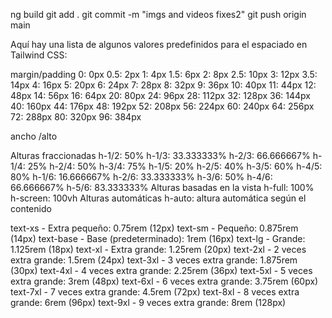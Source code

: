 ng build
git add . 
git commit -m "imgs and videos fixes2" 
git push origin main


Aquí hay una lista de algunos valores predefinidos para el espaciado en Tailwind CSS:

margin/padding
0: 0px
0.5: 2px
1: 4px
1.5: 6px
2: 8px
2.5: 10px
3: 12px
3.5: 14px
4: 16px
5: 20px
6: 24px
7: 28px
8: 32px
9: 36px
10: 40px
11: 44px
12: 48px
14: 56px
16: 64px
20: 80px
24: 96px
28: 112px
32: 128px
36: 144px
40: 160px
44: 176px
48: 192px
52: 208px
56: 224px
60: 240px
64: 256px
72: 288px
80: 320px
96: 384px



ancho /alto

Alturas fraccionadas
h-1/2: 50%
h-1/3: 33.333333%
h-2/3: 66.666667%
h-1/4: 25%
h-2/4: 50%
h-3/4: 75%
h-1/5: 20%
h-2/5: 40%
h-3/5: 60%
h-4/5: 80%
h-1/6: 16.666667%
h-2/6: 33.333333%
h-3/6: 50%
h-4/6: 66.666667%
h-5/6: 83.333333%
Alturas basadas en la vista
h-full: 100%
h-screen: 100vh
Alturas automáticas
h-auto: altura automática según el contenido


text-xs - Extra pequeño: 0.75rem (12px)
text-sm - Pequeño: 0.875rem (14px)
text-base - Base (predeterminado): 1rem (16px)
text-lg - Grande: 1.125rem (18px)
text-xl - Extra grande: 1.25rem (20px)
text-2xl - 2 veces extra grande: 1.5rem (24px)
text-3xl - 3 veces extra grande: 1.875rem (30px)
text-4xl - 4 veces extra grande: 2.25rem (36px)
text-5xl - 5 veces extra grande: 3rem (48px)
text-6xl - 6 veces extra grande: 3.75rem (60px)
text-7xl - 7 veces extra grande: 4.5rem (72px)
text-8xl - 8 veces extra grande: 6rem (96px)
text-9xl - 9 veces extra grande: 8rem (128px)